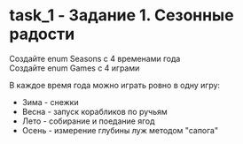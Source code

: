 # task_1 - Задание 1. Сезонные радости
Создайте enum Seasons с 4 временами года  
Создайте enum Games с 4 играми  

В каждое время года можно играть ровно в одну игру:
- Зима - снежки
- Весна - запуск корабликов по ручьям
- Лето - собирание и поедание ягод
- Осень - измерение глубины луж методом "сапога"
